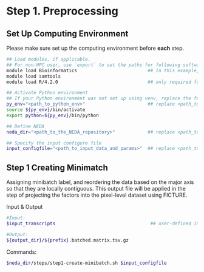 # Step 1. Preprocessing

## Set Up Computing Environment

Please make sure set up the computing environment before **each** step. 

```bash
## Load modules, if applicable.
## For non-HPC user, use `export` to set the paths for following softwares, e.g., `export samtools=<path_to_samtools>`.
module load Bioinformatics                          ## In this example, samtools is part of the Bioinformatics module system, requiring the Bioinformatics module to be loaded before accessing the specific program.
module load samtools
module load R/4.2.0                                 ## only required for Seurat+FICTURE analysis

## Activate Python environment
## If your Python environment was not set up using venv, replace the following lines with the appropriate commands to activate the environment.
py_env="<path_to_python_env>"                       ## replace <path_to_python_env> with the path to the python environment
source ${py_env}/bin/activate
export python=${py_env}/bin/python

## Define NEDA
neda_dir="<path_to_the_NEDA_repository>"            ## replace <path_to_the_NEDA_repository> with the path to the NovaScope-exemplary-downstream-analysis repository

## Specify the input configure file
input_configfile="<path_to_input_data_and_params>"  ## replace <path_to_input_data_and_params> with the path to the config_job file, e.g., ${neda_dir}/config_job/input_config_lda.txt
```

## Step 1 Creating Minimatch
Assigning minibatch label, and reordering the data based on the major axis so that they are locally contiguous. This output file will be applied in the step of projecting the factors into the pixel-level dataset using FICTURE.

Input & Output
```bash
#Input: 
$input_transcripts                                   ## user-defined input SGE in FICTURE-compatible format

#Output: 
${output_dir}/${prefix}.batched.matrix.tsv.gz
```

Commands:
```bash
$neda_dir/steps/step1-create-minibatch.sh $input_configfile
```